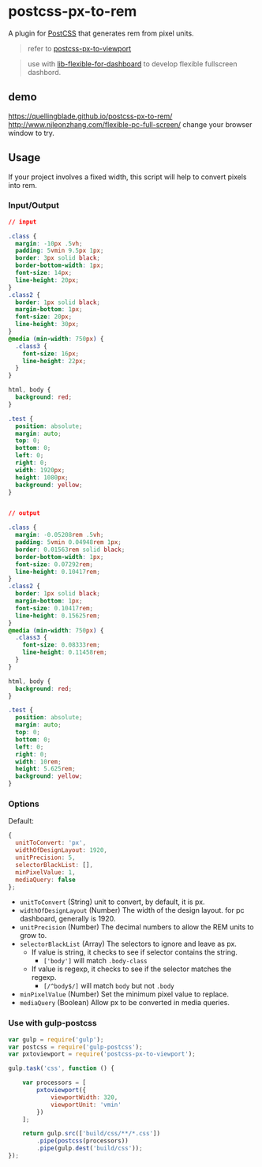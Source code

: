 # postcss-px-to-rem

A plugin for [PostCSS](https://github.com/ai/postcss) that generates rem from pixel units.

> refer to [postcss-px-to-viewport](https://github.com/evrone/postcss-px-to-viewport)

> use with [lib-flexible-for-dashboard](https://github.com/QuellingBlade/lib-flexible-for-dashboard) to develop flexible fullscreen dashbord.

## demo
https://quellingblade.github.io/postcss-px-to-rem/
http://www.njleonzhang.com/flexible-pc-full-screen/
change your browser window to try.

## Usage

If your project involves a fixed width, this script will help to convert pixels into rem.

### Input/Output

```css
// input

.class {
  margin: -10px .5vh;
  padding: 5vmin 9.5px 1px;
  border: 3px solid black;
  border-bottom-width: 1px;
  font-size: 14px;
  line-height: 20px;
}
.class2 {
  border: 1px solid black;
  margin-bottom: 1px;
  font-size: 20px;
  line-height: 30px;
}
@media (min-width: 750px) {
  .class3 {
    font-size: 16px;
    line-height: 22px;
  }
}

html, body {
  background: red;
}

.test {
  position: absolute;
  margin: auto;
  top: 0;
  bottom: 0;
  left: 0;
  right: 0;
  width: 1920px;
  height: 1080px;
  background: yellow;
}


// output

.class {
  margin: -0.05208rem .5vh;
  padding: 5vmin 0.04948rem 1px;
  border: 0.01563rem solid black;
  border-bottom-width: 1px;
  font-size: 0.07292rem;
  line-height: 0.10417rem;
}
.class2 {
  border: 1px solid black;
  margin-bottom: 1px;
  font-size: 0.10417rem;
  line-height: 0.15625rem;
}
@media (min-width: 750px) {
  .class3 {
    font-size: 0.08333rem;
    line-height: 0.11458rem;
  }
}

html, body {
  background: red;
}

.test {
  position: absolute;
  margin: auto;
  top: 0;
  bottom: 0;
  left: 0;
  right: 0;
  width: 10rem;
  height: 5.625rem;
  background: yellow;
}
```

### Options

Default:
```js
{
  unitToConvert: 'px',
  widthOfDesignLayout: 1920,
  unitPrecision: 5,
  selectorBlackList: [],
  minPixelValue: 1,
  mediaQuery: false
};
```
- `unitToConvert` (String) unit to convert, by default, it is px.
- `widthOfDesignLayout` (Number) The width of the design layout. for pc dashboard, generally is 1920.
- `unitPrecision` (Number) The decimal numbers to allow the REM units to grow to.
- `selectorBlackList` (Array) The selectors to ignore and leave as px.
    - If value is string, it checks to see if selector contains the string.
        - `['body']` will match `.body-class`
    - If value is regexp, it checks to see if the selector matches the regexp.
        - `[/^body$/]` will match `body` but not `.body`
- `minPixelValue` (Number) Set the minimum pixel value to replace.
- `mediaQuery` (Boolean) Allow px to be converted in media queries.

### Use with gulp-postcss

```js
var gulp = require('gulp');
var postcss = require('gulp-postcss');
var pxtoviewport = require('postcss-px-to-viewport');

gulp.task('css', function () {

    var processors = [
        pxtoviewport({
            viewportWidth: 320,
            viewportUnit: 'vmin'
        })
    ];

    return gulp.src(['build/css/**/*.css'])
        .pipe(postcss(processors))
        .pipe(gulp.dest('build/css'));
});
```
